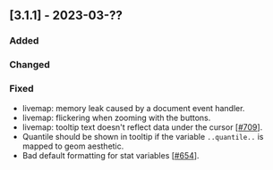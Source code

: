 ## [3.1.1] - 2023-03-??

### Added

### Changed

### Fixed
- livemap: memory leak caused by a document event handler.   
- livemap: flickering when zooming with the buttons.   
- livemap: tooltip text doesn't reflect data under the cursor [[#709](https://github.com/JetBrains/lets-plot/issues/709)].
- Quantile should be shown in tooltip if the variable `..quantile..` is mapped to geom aesthetic.
- Bad default formatting for stat variables [[#654](https://github.com/JetBrains/lets-plot/issues/654)].